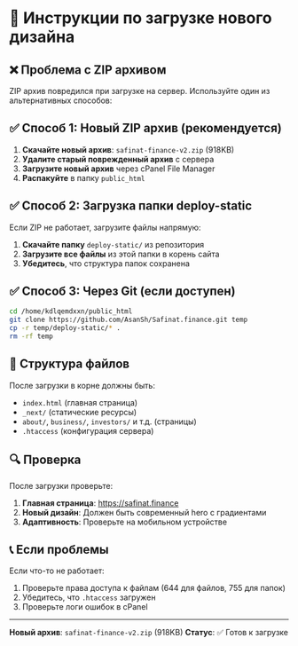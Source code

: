 # 🚀 Инструкции по загрузке нового дизайна

## ❌ Проблема с ZIP архивом
ZIP архив повредился при загрузке на сервер. Используйте один из альтернативных способов:

## ✅ Способ 1: Новый ZIP архив (рекомендуется)

1. **Скачайте новый архив**: `safinat-finance-v2.zip` (918KB)
2. **Удалите старый поврежденный архив** с сервера
3. **Загрузите новый архив** через cPanel File Manager
4. **Распакуйте** в папку `public_html`

## ✅ Способ 2: Загрузка папки deploy-static

Если ZIP не работает, загрузите файлы напрямую:

1. **Скачайте папку** `deploy-static/` из репозитория
2. **Загрузите все файлы** из этой папки в корень сайта
3. **Убедитесь**, что структура папок сохранена

## ✅ Способ 3: Через Git (если доступен)

```bash
cd /home/kdlqemdxxn/public_html
git clone https://github.com/AsanSh/Safinat.finance.git temp
cp -r temp/deploy-static/* .
rm -rf temp
```

## 📁 Структура файлов

После загрузки в корне должны быть:
- `index.html` (главная страница)
- `_next/` (статические ресурсы)
- `about/`, `business/`, `investors/` и т.д. (страницы)
- `.htaccess` (конфигурация сервера)

## 🔍 Проверка

После загрузки проверьте:
1. **Главная страница**: https://safinat.finance
2. **Новый дизайн**: Должен быть современный hero с градиентами
3. **Адаптивность**: Проверьте на мобильном устройстве

## 📞 Если проблемы

Если что-то не работает:
1. Проверьте права доступа к файлам (644 для файлов, 755 для папок)
2. Убедитесь, что `.htaccess` загружен
3. Проверьте логи ошибок в cPanel

---

**Новый архив**: `safinat-finance-v2.zip` (918KB)
**Статус**: ✅ Готов к загрузке
